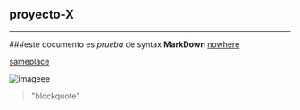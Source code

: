 ## proyecto-X
----------------------------------------------------------------------------------------

###este documento es _prueba_ de syntax **MarkDown** [nowhere](https://github.com/Miguelmyh/proyecto-X/new/master?readme=1)


[sameplace][readme]

![imageee][codeblock]

>"blockquote"

[readme]:https://github.com/Miguelmyh/proyecto-X/new/master?readme=1
[codeblock]: [https://www.google.com/search?rlz=1C1CHBF_enUS1032US1032&sxsrf=AB5stBgeu9s5CAzbtcNgCuG6UBMvZ6YFcw:1690305758396&q=coding&tbm=isch&source=lnms&sa=X&ved=2ahUKEwiHuqnSr6qAAxV6mWoFHb0xBjAQ0pQJegQIDRAB&biw=1536&bih=714&dpr=1.25#imgrc=zEPva_yynORCfM](https://www.computersciencedegreehub.com/wp-content/uploads/2023/02/shutterstock_535124956-1024x756.jpg)https://www.computersciencedegreehub.com/wp-content/uploads/2023/02/shutterstock_535124956-1024x756.jpg

